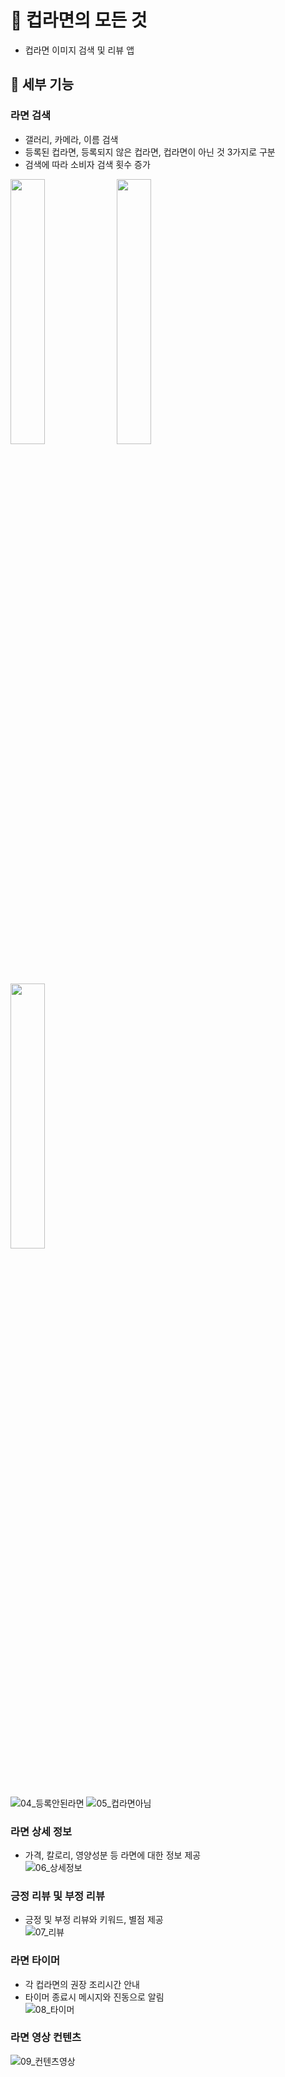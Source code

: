 # 🍜 컵라면의 모든 것
- 컵라면 이미지 검색 및 리뷰 앱

## 📃 세부 기능
### 라면 검색
- 갤러리, 카메라, 이름 검색
- 등록된 컵라면, 등록되지 않은 컵라면, 컵라면이 아닌 것 3가지로 구분
- 검색에 따라 소비자 검색 횟수 증가<br/>
<img src="https://github.com/svbean77/Univ_Capstone1/assets/70212701/4fc39e8f-71c3-4fbf-a3b3-1d4dd93263a1" width="33%">
<img src="https://github.com/svbean77/Univ_Capstone1/assets/70212701/01590bb4-05e6-40f6-abf0-89b4c31ce8ae" width="33%">
<img src="https://github.com/svbean77/Univ_Capstone1/assets/70212701/9d4ca321-1522-4752-9935-270437e39093" width="33%">

![04_등록안된라면](https://github.com/svbean77/Univ_Capstone1/assets/70212701/f444a9f1-3ad1-4bc5-9223-c6af38d0bd37)
![05_컵라면아님](https://github.com/svbean77/Univ_Capstone1/assets/70212701/070287be-c3c0-4855-b12d-3769ccb2c172)

### 라면 상세 정보
- 가격, 칼로리, 영양성분 등 라면에 대한 정보 제공<br/>
![06_상세정보](https://github.com/svbean77/Univ_Capstone1/assets/70212701/688b28bf-5e98-40ad-be04-65a8368a65b0)

### 긍정 리뷰 및 부정 리뷰
- 긍정 및 부정 리뷰와 키워드, 별점 제공<br/>
![07_리뷰](https://github.com/svbean77/Univ_Capstone1/assets/70212701/b3e4e49d-2561-4f08-a8cc-01517f80e436)

### 라면 타이머
- 각 컵라면의 권장 조리시간 안내
- 타이머 종료시 메시지와 진동으로 알림<br/>
![08_타이머](https://github.com/svbean77/Univ_Capstone1/assets/70212701/5db169ea-03c7-42b4-a497-2e21c69c05c4)

### 라면 영상 컨텐츠
![09_컨텐츠영상](https://github.com/svbean77/Univ_Capstone1/assets/70212701/baee6db9-30de-436e-b428-a4d9fc851b87)
